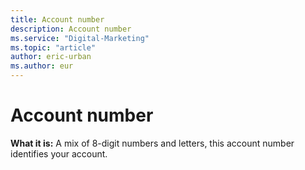 ```yaml
---
title: Account number
description: Account number
ms.service: "Digital-Marketing"
ms.topic: "article"
author: eric-urban
ms.author: eur
---
```


# Account number

**What it is:**  A mix of 8-digit numbers and letters, this account number identifies your account.


